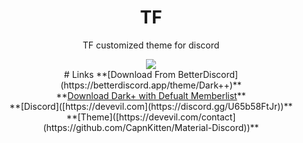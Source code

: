 <div align="center" dir="auto">
<h1 align="center">TF</h1>
<p align="center">TF customized theme for discord</p>
<a align="center" href="https://discord.gg/U65b58FtJr" rel="nofollow"><img align="center" src="https://img.shields.io/discord/763094597454397490?color=5865F2&labelColor=white&label=Support%20Server&logo=Discord" style="max-width: 100%;"></a>
</div>

<div align="center" dir="auto">
# Links
**[Download From BetterDiscord](https://betterdiscord.app/theme/Dark++)** <br>
**<a align="center" href="https://github.com/DevEvil99/DarkPlus-Defualt-Memberlist/releases/download/Dark%2Bv2/Dark+-Default-Member-List.theme.css">Download Dark+ with Defualt Memberlist</a>** <br>
**[Discord]([https://devevil.com](https://discord.gg/U65b58FtJr))** <br>
**[Theme]([https://devevil.com/contact](https://github.com/CapnKitten/Material-Discord))** <br>
</div>
